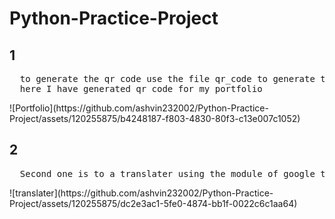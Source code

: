 # Python-Practice-Project
<h2>1</h2><pre>
  to generate the qr code use the file qr_code to generate the qr code using python
  here I have generated qr code for my portfolio
</pre>
![Portfolio](https://github.com/ashvin232002/Python-Practice-Project/assets/120255875/b4248187-f803-4830-80f3-c13e007c1052)
<h2>2</h2> 
<pre>
  Second one is to a translater using the module of google translator 
</pre>
![translater](https://github.com/ashvin232002/Python-Practice-Project/assets/120255875/dc2e3ac1-5fe0-4874-bb1f-0022c6c1aa64)

